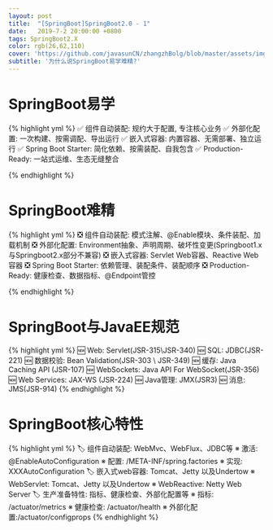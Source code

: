 ```yaml
---
layout: post
title:  "[SpringBoot]SpringBoot2.0 - 1"
date:   2019-7-2 20:00:00 +0800
tags: SpringBoot2.X
color: rgb(26,62,110)
cover: 'https://github.com/javasunCN/zhangzhBolg/blob/master/assets/img/spring/spring.jpg?raw=true'
subtitle: '为什么说SpringBoot易学难精?'
---
```




# **SpringBoot易学**
{% highlight yml %} 
    ✅ 组件自动装配: 规约大于配置, 专注核心业务
    ✅ 外部化配置: 一次构建、按需调配、导出运行
    ✅ 嵌入式容器: 内置容器、无需部署、独立运行
    ✅ Spring Boot Starter: 简化依赖、按需装配、自我包含
    ✅ Production-Ready: 一站式运维、生态无缝整合
    
{% endhighlight %}

# **SpringBoot难精**
{% highlight yml %} 
   ❎ 组件自动装配: 模式注解、@Enable模块、条件装配、加载机制
   ❎ 外部化配置: Environment抽象、声明周期、破坏性变更(Springboot1.x与Springboot2.x部分不兼容)
   ❎ 嵌入式容器: Servlet Web容器、Reactive Web容器
   ❎ Spring Boot Starter: 依赖管理、装配条件、装配顺序
   ❎ Production-Ready: 健康检查、数据指标、@Endpoint管控
   
    
{% endhighlight %}

# **SpringBoot与JavaEE规范**
{% highlight yml %} 
   🆕 Web: Servlet(JSR-315\JSR-340)
   🆕 SQL: JDBC(JSR-221)
   🆕 数据校验: Bean Validation(JSR-303 \ JSR-349)
   🆕 缓存: Java Caching API (JSR-107)
   🆕 WebSockets: Java API For WebSocket(JSR-356)
   🆕 Web Services: JAX-WS (JSR-224)
   🆕 Java管理: JMX(JSR3)
   🆕 消息: JMS(JSR-914)
{% endhighlight %}

# **SpringBoot核心特性**
{% highlight yml %} 
   🏷 组件自动装配: WebMvc、WebFlux、JDBC等
        ※ 激活: @EnableAutoConfiguration
        ※ 配置: /META-INF/spring.factories
        ※ 实现: XXXAutoConfiguration
   🏷 嵌入式web容器: Tomcat、Jetty 以及Undertow 
        ※ WebServlet: Tomcat、Jetty 以及Undertow 
        ※ WebReactive: Netty Web Server
   🏷 生产准备特性: 指标、健康检查、外部化配置等
        ※ 指标: /actuator/metrics
        ※ 健康检查: /actuator/health
        ※ 外部化配置:/actuator/configprops
{% endhighlight %}


